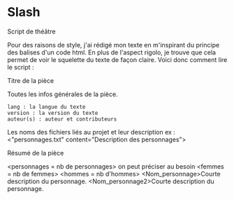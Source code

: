 # Slash
Script de théâtre

Pour des raisons de style, j'ai rédigé mon texte en m'inspirant du principe des balises d'un code html.
En plus de l'aspect rigolo, je trouve que cela permet de voir le squelette du texte de façon claire.
Voici donc comment lire le script :

<titre>Titre de la pièce</titre> 

<infos> Toutes les infos générales de la pièce.
    
    lang : la langue du texte
    version : la version du texte
    auteur(s) : auteur et contributeurs
    
<links> 
Les noms des fichiers liés au projet et leur description
ex : <"personnages.txt" content="Description des personnages">
</links>

<synopsis> Résumé de la pièce </synopsis>

<personnages = nb de personnages>
on peut préciser au besoin
    <femmes = nb de femmes>
    <hommes = nb d'hommes>
        <Nom_personnage>Courte description du personnage.
        <Nom_personnage2>Courte description du personnage.
</personnages>    

<!-- commentaires de l'auteur -->

</infos>


<script> Début du script.

        <acte 1 name="nom_de_l_acte"
    <Scene 1 name="nom_de_la_scene">

<did> Appelle une "didascalie". En théâtre, sert à designer une action en lien avec le texte. </did>

<dial> Dialogue
    <Personnage 1>Texte du personnages.
    <Personnage 2>Texte du personnage.
<silence> Exprime un temps long. L'équivalent d'une ronde en musique.
    <personnage 3>Texte du personnage.
<temps> Exprime une respiration
    <personnage 4>Texte du personnage.

<did>Action spécifique</did>

    <Personnage 1>Texte du personnage.
</dial>

</scene1>

    <scene2 name="nom_de_la_scene>

    etc...

        </acte 1>
    
    etc...

</script>

